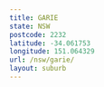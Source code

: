 ```yaml
---
title: GARIE
state: NSW
postcode: 2232
latitude: -34.061753
longitude: 151.064329
url: /nsw/garie/
layout: suburb
---
```

